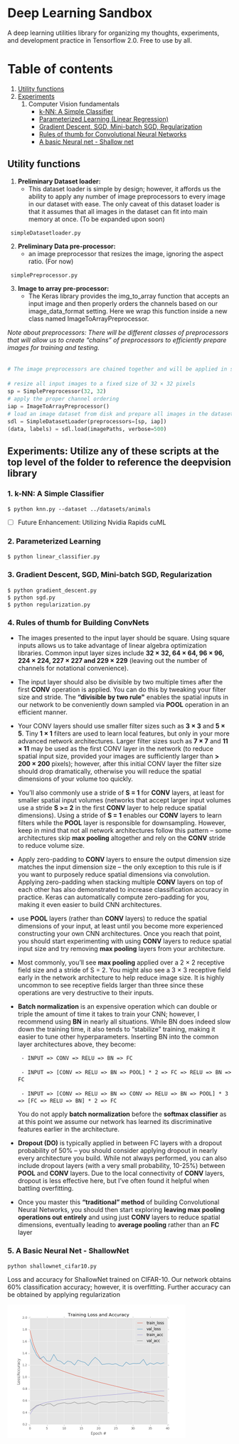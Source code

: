 # Deep Learning Sandbox
A deep learning utilities library for organizing my thoughts, experiments, and development practice in Tensorflow 2.0. Free to use by all. 


# Table of contents
1. [Utility functions](#utility_functions)
2. [Experiments](#experiments)
   1. Computer Vision fundamentals
       - [k-NN: A Simple Classifier](#knn)
       - [Parameterized Learning (Linear Regression)](#linear_regression)
       - [Gradient Descent, SGD, Mini-batch SGD, Regularization](#gradient)
       - [Rules of thumb for Convolutional Neural Networks](#rules)
       - [A basic Neural net - Shallow net](#basic_nn)



## Utility functions <a name="utility_functions"></a>
1. **Preliminary Dataset loader:** 
   - This dataset loader is simple by design; however, it affords us the ability to apply any number of image preprocessors to every image in our dataset with ease. The only caveat of this dataset loader is that it assumes that all images in the dataset can fit into main memory at once. (To be expanded upon soon)


```
 simpleDatasetloader.py
```

2. **Preliminary Data pre-processor:**
   - an image preprocessor that resizes the image, ignoring the aspect ratio. (For now)
```
 simplePreprocessor.py
```

3. **Image to array pre-processor:**
   - The Keras library provides the img_to_array function that accepts an input image and then properly orders the channels based on our image_data_format setting. Here we wrap this function inside a new class named ImageToArrayPreprocessor.



*Note about preprocessors: There will be different classes of preprocessors that will allow us to create “chains” of preprocessors to efficiently prepare images for training and testing.*

```python

# The image preprocessors are chained together and will be applied in sequential order

# resize all input images to a fixed size of 32 × 32 pixels
sp = SimplePreprocessor(32, 32)
# apply the proper channel ordering
iap = ImageToArrayPreprocessor()
# load an image dataset from disk and prepare all images in the dataset for training
sdl = SimpleDatasetLoader(preprocessors=[sp, iap])
(data, labels) = sdl.load(imagePaths, verbose=500)
```

## Experiments: Utilize any of these scripts at the top level of the folder to reference the deepvision library <a name="experiments"></a>
### **1. **k-NN: A Simple Classifier**** <a name="knn"></a>
```
$ python knn.py --dataset ../datasets/animals
```

- [ ] Future Enhancement: Utilizing Nvidia Rapids cuML

### **2. Parameterized Learning** <a name="linear_regression"></a>

```
$ python linear_classifier.py
```

### **3. Gradient Descent, SGD, Mini-batch SGD, Regularization** <a name="gradient"></a>

``` 
$ python gradient_descent.py
$ python sgd.py
$ python regularization.py
```


### **4. Rules of thumb for Building ConvNets** <a name="rules"></a>


- The images presented to the input layer should be square. Using square inputs allows us to take advantage of linear algebra optimization libraries. Common input layer sizes include **32 × 32, 64 × 64, 96 × 96, 224 × 224, 227 × 227 and 229 × 229** (leaving out the number of channels for notational convenience).
- The input layer should also be divisible by two multiple times after the first **CONV** operation is applied. You can do this by tweaking your filter size and stride. The **“divisible by two rule"** enables the spatial inputs in our network to be conveniently down sampled via **POOL** operation in an efficient manner.
- Your CONV layers should use smaller filter sizes such as **3 × 3** and **5 × 5**. Tiny **1 × 1** filters are used to learn local features, but only in your more advanced network architectures. Larger filter sizes such as **7 × 7** and **11 × 11** may be used as the first CONV layer in the network (to reduce spatial input size, provided your images are sufficiently larger than **> 200 × 200** pixels); however, after this initial CONV layer the filter size should drop dramatically, otherwise you will reduce the spatial dimensions of your volume too quickly.
- You’ll also commonly use a stride of **S = 1** for **CONV** layers, at least for smaller spatial input volumes (networks that accept larger input volumes use a stride **S >= 2** in the first **CONV** layer to help reduce spatial dimensions). Using a stride of **S = 1** enables our **CONV** layers to learn filters while the **POOL** layer is responsible for downsampling. However, keep in mind that not all network architectures follow this pattern – some architectures skip **max pooling** altogether and rely on the **CONV** stride to reduce volume size.
- Apply zero-padding to **CONV** layers to ensure the output dimension size matches the input dimension size – the only exception to this rule is if you want to purposely reduce spatial dimensions via convolution. Applying zero-padding when stacking multiple **CONV** layers on top of each other has also demonstrated to increase classification accuracy in practice. Keras can automatically compute zero-padding for you, making it even easier to build CNN architectures.
- use **POOL** layers (rather than **CONV** layers) to reduce the spatial dimensions of your input, at least until you become more experienced constructing your own CNN architectures. Once you reach that point, you should start experimenting with using **CONV** layers to reduce spatial input size and try removing **max pooling** layers from your architecture.
- Most commonly, you’ll see **max pooling** applied over a 2 × 2 receptive field size and a stride of S = 2. You might also see a 3 × 3 receptive field early in the network architecture to help reduce image size. It is highly uncommon to see receptive fields larger than three since these operations are very destructive to their inputs.
- **Batch normalization** is an expensive operation which can double or triple the amount of time it takes to train your CNN; however, I recommend using **BN** in nearly all situations. While BN does indeed slow down the training time, it also tends to “stabilize” training, making it easier to tune other hyperparameters. Inserting BN into the common layer architectures above, they become:
  
       - INPUT => CONV => RELU => BN => FC

       - INPUT => [CONV => RELU => BN => POOL] * 2 => FC => RELU => BN => FC

       - INPUT => [CONV => RELU => BN => CONV => RELU => BN => POOL] * 3 => [FC => RELU => BN] * 2 => FC
  
  You do not apply **batch normalization** before the **softmax classifier** as at this point we assume our network has learned its discriminative features earlier in the architecture.

- **Dropout (DO)** is typically applied in between FC layers with a dropout probability of 50% – you should consider applying dropout in nearly every architecture you build. While not always performed, you can also include dropout layers (with a very small probability, 10-25%) between **POOL** and **CONV** layers. Due to the local connectivity of **CONV** layers, dropout is less effective here, but I’ve often found it helpful when battling overfitting.
- Once you master this **“traditional” method** of building Convolutional Neural Networks, you should then start exploring **leaving max pooling operations out entirely** and using just **CONV** layers to reduce spatial dimensions, eventually leading to **average pooling** rather than an **FC** layer


### **5. A Basic Neural Net - ShallowNet** <a name="basic_nn"></a>

```
python shallownet_cifar10.py
```

Loss and accuracy for ShallowNet trained on CIFAR-10. Our network obtains 60% classification accuracy; however, it is overfitting. Further accuracy can be obtained by applying regularization

<img src="imgs/shallownet_cifar10.png" width="400" height="300" style="margin-right: 10px;" >
